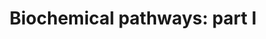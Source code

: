 ---
annotations:
- id: PW:0000002
  parent: classic metabolic pathway
  type: Pathway Ontology
  value: classic metabolic pathway
authors:
- Pieter Giesbertz
- Egonw
- DeSl
- MaintBot
- DrLightbourn
- Fehrhart
- Eweitz
description: This is a representation of the "Biochemical Pathways Part I" map provided
  by Roche and edited by Gerhard Michal. It exclusively represents metabolites of
  mammalian pathways. This pathway might be used to get a first impression of changes
  in primary metabolic pathways in metabolomics datasets.
last-edited: 2021-05-22
ndex: 2146750b-8b67-11eb-9e72-0ac135e8bacf
organisms:
- Homo sapiens
redirect_from:
- /index.php/Pathway:WP3604
- /instance/WP3604
revision: null
schema-jsonld:
- '@context': https://schema.org/
  '@id': https://wikipathways.github.io/pathways/WP3604.html
  '@type': Dataset
  creator:
    '@type': Organization
    name: WikiPathways
  description: This is a representation of the "Biochemical Pathways Part I" map provided
    by Roche and edited by Gerhard Michal. It exclusively represents metabolites of
    mammalian pathways. This pathway might be used to get a first impression of changes
    in primary metabolic pathways in metabolomics datasets.
  keywords:
  - (R)-b-aminoisobutyric acid
  - (S)-2,3,4,5-Tetrahydropiperidine-2-carboxylate
  - (S)-2,3-Epoxysqualene
  - (S)-3-Hydroxyisobutyric acid
  - (S)-3-Hydroxyisobutyryl-CoA
  - (S)-Methylmalonic acid semialdehyde
  - (S)-Ureidoglycolic acid
  - (S)-b-aminoisobutyric acid
  - 1-Methylhistamine
  - 1-Phosphatidyl-D-myo-inositol
  - 1-Pyrroline-2-carboxylic acid
  - 1-Pyrroline-4-hydroxy-2-carboxylate
  - 1-Pyrroline-5-carboxylic acid
  - 11-Dehydrocorticosterone
  - 11b,17a,21-Trihydroxy-5b-pregnane-3,20-dione
  - 11b,21-Dihydroxy-3,20-oxo-5b-pregnan-18-al
  - 11b,21-Dihydroxy-5b-pregnane-3,20-dione
  - 16a-Hydroxyandrost-4-ene-3,17-dione
  - 16a-Hydroxyestrone
  - 16a-hydroxydehydroepiandrosterone
  - 17-Hydroxyprogesterone
  - 17a,20a-Dihydroxycholesterol
  - 17a,21-Dihydroxy-5b-pregnane-3,11,20-trione
  - 17a-Hydroxypregnenolone
  - 18-Hydroxycorticosterone
  - 19-Hydroxyandrost-4-ene-3,17-dione
  - 19-Hydroxytestosterone
  - 2'-Deoxyguanosine 5'-monophosphate
  - 2,3-Diketo-L-gulonate
  - 2-Amino-3-carboxymuconic acid semialdehyde
  - 2-Aminobenzoic acid
  - 2-Aminomuconic acid
  - 2-Aminomuconic acid semialdehyde
  - 2-Hydroxybutyric acid
  - 2-Hydroxyestrone
  - 2-Keto-6-acetamidocaproate
  - 2-Keto-6-aminocaproate
  - 2-Ketobutyric acid
  - 2-Methoxyestrone
  - 2-Methyl-3-hydroxybutyryl-CoA
  - 2-Methylacetoacetyl-CoA
  - 2-Methylbutyryl-CoA
  - 2-Phospho-D-glyceric acid
  - 2-dehydro-l-gulonolactone
  - 2-methylheptanone
  - 2-oxo-4-hydroxy-5-aminovaleric acid
  - 20a,22b-Dihydroxycholesterol
  - 21-Hydroxy-5b-pregnane-3,11,20-trione
  - 21-Hydroxypregnenolone
  - 22b-Hydroxycholesterol
  - 27-Deoxy-5b-cyprinol
  - 3,5-Diiodo-L-tyrosine
  - 3-Dehydro-L-gulonate
  - 3-Dehydrosphinganine
  - 3-Hydroxy-3-methylglutaryl-CoA
  - 3-Hydroxyanthranilic acid
  - 3-Hydroxyisovaleryl-CoA
  - 3-Hydroxypropionyl-CoA
  - 3-Mercaptopyruvic acid
  - 3-Methyl-2-oxovaleric acid
  - 3-Methylcrotonyl-CoA
  - 3-Methylglutaconyl-CoA
  - 3-Phosphoglyceric acid
  - 3-Sulfinoalanine
  - 3-Sulfinylpyruvic acid
  - 3a,11b,21-Trihydroxy-20-oxo-5b-pregnan-18-al
  - 3a,20a,21-Trihydroxy-5b-pregnan-11-one
  - 3a,21-Dihydroxy-5b-pregnane-11,20-dione
  - 3a,7a,12a,24-Tetrahydroxy-5b-cholestanoyl-CoA
  - 3a,7a,12a-Trihydroxy-5b-cholestanoic acid
  - 3a,7a-Dihydroxy-5b-cholestane
  - 3a-Hydroxy-5b-pregnane-20-one
  - 4,4-Dimethyl-5a-cholesta-8,24-dien-3-b-ol
  - 4,5-Dihydroorotic acid
  - 4-Aminobutyraldehyde
  - 4-Fumarylacetoacetic acid
  - 4-Hydroxy-2-oxoglutaric acid
  - 4-Hydroxy-L-glutamic acid
  - 4-Hydroxy-L-proline
  - 4-Hydroxyphenylpyruvic acid
  - 4-Imidazolone-5-propionic acid
  - 4-Phosphopantothenoylcysteine
  - 5'-Phosphoribosyl-N-formylglycinamide
  - 5'-phosphoribosyl-a-N-formylglycineamidine
  - 5,10-Methenyltetrahydrofolic acid
  - 5,10-Methylene-THF
  - 5-Amino-2-oxopentanoic acid
  - 5-Aminoimidazole ribonucleotide
  - 5-Aminolevulinic acid
  - 5-Diphosphomevalonic acid
  - 5-Formiminotetrahydrofolic acid
  - 5-Hydroxy-L-tryptophan
  - 5-Hydroxyindoleacetaldehyde
  - 5-Hydroxyindoleacetic acid
  - 5-Hydroxylysine
  - 5-Methyltetrahydrofolic acid
  - 5-Phosphoribosylamine
  - 5-Thymidylic acid
  - 5-alpha-Dihydrotestosterone glucuronide
  - 5-amino-1-(5-phospho-D-ribosyl)imidazole-4-carboxylate
  - 5-androstenediol
  - 5b-Cyprinol sulfate
  - 5b-pregnane-3,20-dione
  - 6-Phosphogluconic acid
  - 6-Phosphonoglucono-D-lactone
  - 7-Dehydrocholesterol
  - 7a,12a-Dihydroxy-5b-cholestan-3-one
  - 7a,12a-Dihydroxy-cholestene-3-one
  - 7a-Hydroxy-5b-cholestan-3-one
  - 7a-Hydroxy-cholestene-3-one
  - 7a-Hydroxycholesterol
  - AICAR
  - Acetaldehyde
  - Acetoacetic acid
  - Acetyl-CoA
  - Acetylcholine
  - Acrylyl-CoA
  - Adenine
  - Adenosine
  - Adenosine 3',5'-diphosphate
  - Adenosine monophosphate
  - Adenosine phosphosulfate
  - Adenosine triphosphate
  - Adenylsuccinic acid
  - Aldosterone
  - Aldosterone hemiacetal
  - Allantoic acid
  - Allantoin
  - Allysine
  - Alpha-D-Glucose 1,6-bisphosphate
  - Alpha-Lactose
  - Alpha-ketoisovaleric acid
  - Aminoacetone
  - Aminoadipic acid
  - Amylopectin
  - Amylose
  - Androstanedione
  - Androstenedione
  - Androsterone
  - Argininosuccinic acid
  - Ascorbic acid
  - Beta-Alanine
  - Betaine
  - Betaine aldehyde
  - CDP
  - CDP-Ethanolamine
  - Calcitriol
  - Carbamoylphosphate
  - Carglumic acid
  - Cellobiose
  - Chenodeoxycholic acid
  - Chitobiose
  - Cholesterol
  - Cholic acid
  - Choline
  - Choloyl-CoA
  - Citicoline
  - Citric acid
  - Citrulline
  - Coenzyme A
  - Coproporphyrin I
  - Coproporphyrin III
  - Coproporphyrinogen I
  - Coproporphyrinogen III
  - Cortexolone
  - Corticosterone
  - Cortisol
  - Cortisone
  - Cortol
  - Cortolone
  - Creatine
  - Crotonoyl-CoA
  - Cysteic acid
  - Cytidine
  - Cytidine monophosphate
  - Cytidine triphosphate
  - Cytosine
  - D-1-Piperideine-2-carboxylic acid
  - D-2-Hydroxyglutaric acid
  - D-4'-Phosphopantothenate
  - D-Erythrose 4-phosphate
  - D-Fructose
  - D-Fructose 2,6-bisphosphate
  - D-Galactose
  - D-Glucose
  - D-Glucuronic acid
  - D-Glucuronic acid 1-phosphate
  - D-Glucurono-6,3-lactone
  - D-Glyceraldehyde 3-phosphate
  - D-Lactic acid
  - D-Maltose
  - D-Mannose
  - D-Proline
  - D-Ribose
  - D-Ribose 5-phosphate
  - D-Ribulose
  - D-Ribulose 5-phosphate
  - D-Sedoheptulose 7-phosphate
  - D-Xylitol
  - D-Xylose
  - D-Xylulose
  - D-threo-Isocitric acid
  - Dehydroascorbic acid
  - Dehydroepiandrosterone
  - Dehydroepiandrosterone sulfate
  - Deoxyadenosine
  - Deoxyadenosine monophosphate
  - Deoxycorticosterone
  - Deoxycytidine
  - Deoxyguanosine
  - Deoxyuridine triphosphate
  - Dephospho-CoA
  - Desmosterol
  - Dihydrofolic acid
  - Dihydrothymine
  - Dihydrouracil
  - Dihydroxyacetone phosphate
  - Dimethylglycine
  - Dopamine
  - Dopaquinone
  - Epinephrine
  - Ergocalciferol
  - Ergosta-5,7,22,24,(28)-tetraen-3b-ol
  - Ergosterol
  - Erythroascorbic acid
  - Estradiol
  - Estriol
  - Estrone
  - Ethanolamine
  - Etiocholanedione
  - Etiocholanolone
  - Farnesyl pyrophosphate
  - Formiminoglutamic acid
  - Fructose 1,6-bisphosphate
  - Fructose 1-phosphate
  - Fructose 6-phosphate
  - Fumaric acid
  - GDP-glucose
  - Galactose 1-phosphate
  - Galactosylhydroxylysine
  - Galactosylsphingosine
  - Gamma-Aminobutyric acid
  - Gamma-Glutamylcysteine
  - Geranyl-PP
  - Glucaric acid
  - Gluconic acid
  - Gluconolactone
  - Glucosamine
  - Glucosamine 6-phosphate
  - Glucose 1-phosphate
  - Glucose 6-phosphate
  - Glutaconyl-CoA
  - Glutaric acid
  - Glutaryl-CoA
  - Glutathione
  - Glyceraldehyde
  - Glyceric acid
  - Glyceric acid 1,3-biphosphate
  - Glycerol
  - Glycerol 3-phosphate
  - Glycerylphosphorylethanolamine
  - Glycine
  - Glycineamideribotide
  - Glycocholic acid
  - Glycolic acid
  - Glyoxylic acid
  - Guanidoacetic acid
  - Guanine
  - Guanosine
  - Guanosine diphosphate
  - Guanosine monophosphate
  - Guanosine triphosphate
  - Gulonic acid
  - Heme
  - Histamine
  - Homocysteine
  - Homogentisic acid
  - Hydantoin-5-propionic acid
  - Hydroxymethylbilane
  - Hydroxypropionic acid
  - Hydroxypyruvic acid
  - Hypotaurine
  - Hypoxanthine
  - Indoleacetaldehyde
  - Indoleacetic acid
  - Indolepyruvic acid
  - Inosine
  - Inosinic acid
  - Iodotyrosine
  - Isobutyryl-CoA
  - Isopentenyl pyrophosphate
  - Isovaleryl-CoA
  - Ketoleucine
  - Kynurenic acid
  - L-2-Amino-3-oxobutanoic acid
  - L-3-Hydroxykynurenine
  - L-4-Hydroxyglutamate semialdehyde
  - L-Alanine
  - L-Arabinose
  - L-Arabitol
  - L-Arginine
  - L-Asparagine
  - L-Aspartic acid
  - L-Cysteine
  - L-Cystine
  - L-Dopa
  - L-Glutamic acid
  - L-Glutamic acid 5-phosphate
  - L-Glutamic-gamma-semialdehyde
  - L-Glutamine
  - L-Gulonolactone
  - L-Histidine
  - L-Homoserine
  - L-Isoleucine
  - L-Kynurenine
  - L-Lactic acid
  - L-Leucine
  - L-Lysine
  - L-Lyxonic acid
  - L-Malic acid
  - L-Methionine
  - L-Phenylalanine
  - L-Pipecolic acid
  - L-Proline
  - L-Serine
  - L-Threonine
  - L-Tryptophan
  - L-Tyrosine
  - L-Valine
  - L-Xylulose
  - Lanosterin
  - Lathosterol
  - Liothyronine
  - Maleylacetoacetic acid
  - Malonic acid
  - Malonic semialdehyde
  - Malonyl-CoA
  - Mannose 6-phosphate
  - Melanin
  - Methacrylyl-CoA
  - Methionine sulfoxide
  - Mevalonic acid
  - Mevalonic acid-5P
  - Myo-inositol 1-phosphate
  - Myoinositol
  - N'-Formylkynurenine
  - N-Acetyl-D-Glucosamine 6-Phosphate
  - N-Acetyl-D-glucosamine
  - N-Acetyl-D-mannosamine
  - N-Acetyl-D-mannosamine 6-phosphate
  - N-Acetyl-glucosamine 1-phosphate
  - N-Acetylneuraminate 9-phosphate
  - N-acetyl-S-(3-oxo-3-carboxy-n-propyl)cysteine
  - N10-Formyl-THF
  - N5-Formyl-THF
  - N6-Acetyl-L-lysine
  - Neuraminic acid
  - Norepinephrine
  - O-Acetylserine
  - O-Phosphoethanolamine
  - Ornithine
  - Orotic acid
  - Orotidylic acid
  - Oxalacetic acid
  - Oxalic acid
  - Oxalosuccinic acid
  - Oxidized glutathione
  - Oxoadipic acid
  - Oxoglutaric acid
  - Palmityl-CoA
  - Pantetheine
  - Pantetheine 4'-phosphate
  - Pantothenic acid
  - Pantothenol
  - Phenylpyruvic acid
  - Phosphoadenosine phosphosulfate
  - Phosphocreatine
  - Phosphoenolpyruvic acid
  - Phosphoguanidinoacetate
  - Phosphohydroxypyruvic acid
  - Phosphoribosyl formamidocarboxamide
  - Phosphoribosyl pyrophosphate
  - Phosphorylcholine
  - Phosphoserine
  - Picolinic acid
  - Porphobilinogen
  - Pregnanediol
  - Pregnenolone
  - Progesterone
  - Propinol adenylate
  - Propionic acid
  - Propionyl-CoA
  - Protoporphyrin IX
  - Protoporphyrinogen IX
  - Putrescine
  - Pyrrole-2-carboxylic acid
  - Pyrroline hydroxycarboxylic acid
  - Pyruvaldehyde
  - Pyruvic acid
  - Quinolinic acid
  - R-Methylmalonyl-CoA
  - S-Adenosylhomocysteine
  - S-Adenosylmethionine
  - S-Lactoylglutathione
  - S-Methylmalonyl-CoA
  - SAICAR
  - Saccharopine
  - Sarcosine
  - Sedoheptulose-1,7-biphosphate
  - Serotonin
  - Sorbitol
  - Spermidine
  - Spermine
  - Sphinganine
  - Sphingosine
  - Squalene
  - Succinic acid
  - Succinic acid semialdehyde
  - Succinyl-CoA
  - Sucrose
  - Sulfate
  - Sulfite
  - Taurine
  - Taurocholic acid
  - Testosterone
  - Tetrahydrocorticosterone
  - Tetrahydrocortisol
  - Tetrahydrocortisone
  - Tetrahydrofolic acid
  - Thiocysteine
  - Thymidine
  - Thymidine 5'-triphosphate
  - Thymine
  - Thyroxine
  - Tiglyl-CoA
  - Tryptamine
  - Uracil
  - Urea
  - Ureidoisobutyric acid
  - Ureidopropionic acid
  - Ureidosuccinic acid
  - Uric acid
  - Uridine
  - Uridine 5'-diphosphate
  - Uridine 5'-monophosphate
  - Uridine diphosphate glucose
  - Uridine diphosphate glucuronic acid
  - Uridine diphosphate-N-acetylgalactosamine
  - Uridine diphosphate-N-acetylglucosamine
  - Uridine diphosphategalactose
  - Uridine triphosphate
  - Urocanic acid
  - Uroporphyrin I
  - Uroporphyrin III
  - Uroporphyrinogen I
  - Uroporphyrinogen III
  - Vanillylmandelic acid
  - Vitamin D3
  - Xanthine
  - Xanthosine
  - Xanthurenic acid
  - Xanthylic acid
  - Xylulose 5-phosphate
  - Zymosterol intermediate 2
  - allo-4-hydroxy-d-proline
  - b-acetyl-glucosaminide
  - cis-Aconitic acid
  - dADP
  - dATP
  - dCDP
  - dCMP
  - dCTP
  - dGDP
  - dGTP
  - dTDP
  - dUDP
  - dUMP
  - delta-7,24-Cholestadien-3b-ol
  - isocaproic aldehyde
  - scymnol sulfate
  license: CC0
  name: 'Biochemical pathways: part I'
seo: CreativeWork
title: 'Biochemical pathways: part I'
wpid: WP3604
---